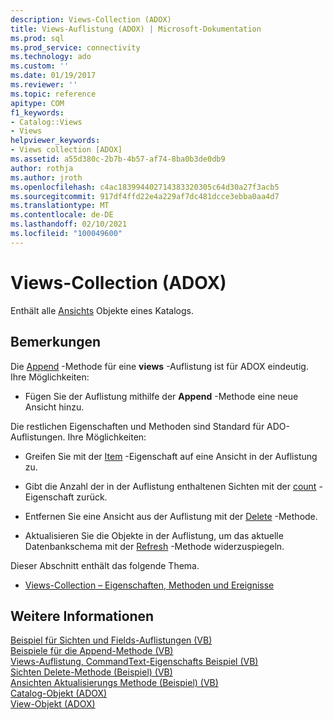 ```yaml
---
description: Views-Collection (ADOX)
title: Views-Auflistung (ADOX) | Microsoft-Dokumentation
ms.prod: sql
ms.prod_service: connectivity
ms.technology: ado
ms.custom: ''
ms.date: 01/19/2017
ms.reviewer: ''
ms.topic: reference
apitype: COM
f1_keywords:
- Catalog::Views
- Views
helpviewer_keywords:
- Views collection [ADOX]
ms.assetid: a55d380c-2b7b-4b57-af74-8ba0b3de0db9
author: rothja
ms.author: jroth
ms.openlocfilehash: c4ac183994402714383320305c64d30a27f3acb5
ms.sourcegitcommit: 917df4ffd22e4a229af7dc481dcce3ebba0aa4d7
ms.translationtype: MT
ms.contentlocale: de-DE
ms.lasthandoff: 02/10/2021
ms.locfileid: "100049600"
---
```

# <a name="views-collection-adox"></a>Views-Collection (ADOX)
Enthält alle [Ansichts](./view-object-adox.md) Objekte eines Katalogs.  
  
## <a name="remarks"></a>Bemerkungen  
 Die [Append](./append-method-adox-views.md) -Methode für eine **views** -Auflistung ist für ADOX eindeutig. Ihre Möglichkeiten:  
  
-   Fügen Sie der Auflistung mithilfe der **Append** -Methode eine neue Ansicht hinzu.  
  
 Die restlichen Eigenschaften und Methoden sind Standard für ADO-Auflistungen. Ihre Möglichkeiten:  
  
-   Greifen Sie mit der [Item](../ado-api/item-property-ado.md) -Eigenschaft auf eine Ansicht in der Auflistung zu.  
  
-   Gibt die Anzahl der in der Auflistung enthaltenen Sichten mit der [count](../ado-api/count-property-ado.md) -Eigenschaft zurück.  
  
-   Entfernen Sie eine Ansicht aus der Auflistung mit der [Delete](./delete-method-adox-collections.md) -Methode.  
  
-   Aktualisieren Sie die Objekte in der Auflistung, um das aktuelle Datenbankschema mit der [Refresh](../ado-api/refresh-method-ado.md) -Methode widerzuspiegeln.  
  
 Dieser Abschnitt enthält das folgende Thema.  
  
-   [Views-Collection – Eigenschaften, Methoden und Ereignisse](./views-collection-properties-methods-and-events.md)  
  
## <a name="see-also"></a>Weitere Informationen  
 [Beispiel für Sichten und Fields-Auflistungen (VB)](./views-and-fields-collections-example-vb.md)   
 [Beispiele für die Append-Methode (VB)](./views-append-method-example-vb.md)   
 [Views-Auflistung, CommandText-Eigenschafts Beispiel (VB)](./views-collection-commandtext-property-example-vb.md)   
 [Sichten Delete-Methode (Beispiel) (VB)](./views-delete-method-example-vb.md)   
 [Ansichten Aktualisierungs Methode (Beispiel) (VB)](./views-refresh-method-example-vb.md)   
 [Catalog-Objekt (ADOX)](./catalog-object-adox.md)   
 [View-Objekt (ADOX)](./view-object-adox.md)
